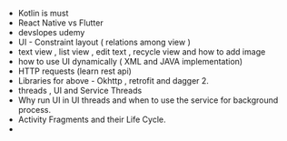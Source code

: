 
- Kotlin is must
- React Native vs Flutter
- devslopes udemy
- UI - Constraint layout ( relations among view ) 
- text view , list view , edit text , recycle view and how to add image  
- how to use UI dynamically ( XML and JAVA implementation)
- HTTP requests (learn rest api)
- Libraries for above - Okhttp , retrofit  and dagger 2.
- threads , UI and Service Threads
- Why run UI in UI threads and when to use the service for background process.
- Activity Fragments and their Life Cycle.
- 
